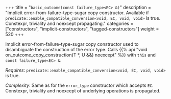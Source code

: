 +++
title = "`basic_outcome(const failure_type<EC> &)`"
description = "Implicit error-from-failure-type-sugar copy constructor. Available if `predicate::enable_compatible_conversion<void, EC, void, void>` is true. Constexpr, triviality and noexcept propagating."
categories = ["constructors", "implicit-constructors", "tagged-constructors"]
weight = 520
+++

Implicit error-from-failure-type-sugar copy constructor used to disambiguate the construction of the error type.
Calls {{% api "void on_outcome_copy_construction(T *, U &&) noexcept" %}} with `this` and `const failure_type<EC> &`.

*Requires*: `predicate::enable_compatible_conversion<void, EC, void, void>` is true.

*Complexity*: Same as for the `error_type` constructor which accepts `EC`. Constexpr, triviality and noexcept of underlying operations is propagated.